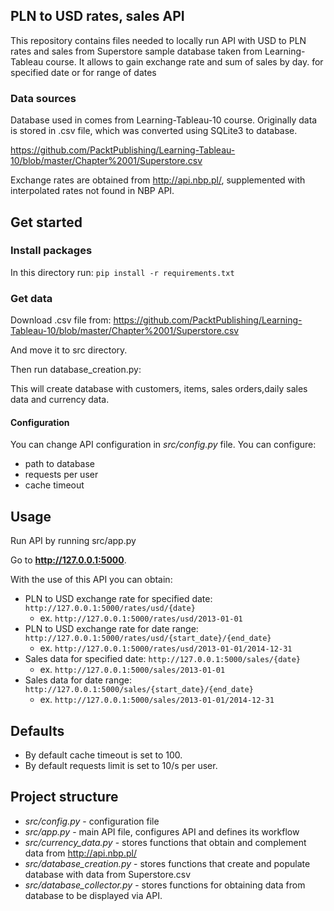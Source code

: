 ## PLN to USD rates, sales API

This repository contains files needed to locally run API 
with USD to PLN rates and sales from Superstore sample database taken from 
Learning-Tableau course. It allows to gain exchange rate and sum of sales by day.
for specified date or for range of dates

### Data sources

Database used in comes from Learning-Tableau-10 course.
Originally data is stored in .csv file, which was converted using SQLite3 to database.

https://github.com/PacktPublishing/Learning-Tableau-10/blob/master/Chapter%2001/Superstore.csv


Exchange rates are obtained from http://api.nbp.pl/, supplemented with interpolated 
rates not found in NBP API.

## Get started
### Install packages

In this directory run:
``pip install -r requirements.txt``

### Get data
Download .csv file from:
https://github.com/PacktPublishing/Learning-Tableau-10/blob/master/Chapter%2001/Superstore.csv

And move it to src directory.

Then run database_creation.py:

This will create database with customers, items, sales orders,daily sales data and currency data.

#### Configuration
You can change API configuration in *src/config.py* file. 
You can configure:
- path to database
- requests per user
- cache timeout 

## Usage

Run API by running src/app.py

Go to **http://127.0.0.1:5000**.

With the use of this API you can obtain:
- PLN to USD exchange rate for specified date:
``http://127.0.0.1:5000/rates/usd/{date}``
  - ex. ``http://127.0.0.1:5000/rates/usd/2013-01-01``
- PLN to USD exchange rate for date range:
``http://127.0.0.1:5000/rates/usd/{start_date}/{end_date}``
  - ex. ``http://127.0.0.1:5000/rates/usd/2013-01-01/2014-12-31``
- Sales data for specified date:
``http://127.0.0.1:5000/sales/{date}``
  - ex. ``http://127.0.0.1:5000/sales/2013-01-01``
- Sales data for date range:
``http://127.0.0.1:5000/sales/{start_date}/{end_date}``
  - ex. ``http://127.0.0.1:5000/sales/2013-01-01/2014-12-31``
    
## Defaults

- By default cache timeout is set to 100.
- By default requests limit is set to 10/s per user.

## Project structure

- *src/config.py* - configuration file
- *src/app.py* - main API file, configures API and defines its workflow 
- *src/currency_data.py* - stores functions that obtain and complement data from http://api.nbp.pl/
- *src/database_creation.py* - stores functions that create and populate database with data from Superstore.csv
- *src/database_collector.py* - stores functions for obtaining data from database to be displayed via API.